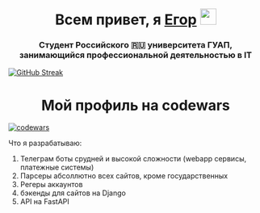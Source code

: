 <h1 align="center">Всем привет, я <a href="https://daniilshat.ru/" target="_blank">Егор</a> 
<img src="https://github.com/blackcater/blackcater/raw/main/images/Hi.gif" height="32" width="32"/></h1>
<h3 align="center">Студент Российского 🇷🇺 университета ГУАП, занимающийся профессиональной деятельностью в IT</h3>

[![GitHub Streak](https://github-readme-streak-stats.herokuapp.com/?user=Coolhachker)](https://git.io/streak-stats)

<h1 align="center">Мой профиль на codewars</h1>

[![codewars](https://www.codewars.com/users/Twoyasmerty/badges/large)](https://www.codewars.com/users/Twoyasmerty)

Что я разрабатываю:
1. Телеграм боты срудней и высокой сложности (webapp сервисы, платежные системы)
2. Парсеры абсоллютно всех сайтов, кроме государственных
3. Регеры аккаунтов
4. бэкенды для сайтов на Django
5. API на FastAPI
